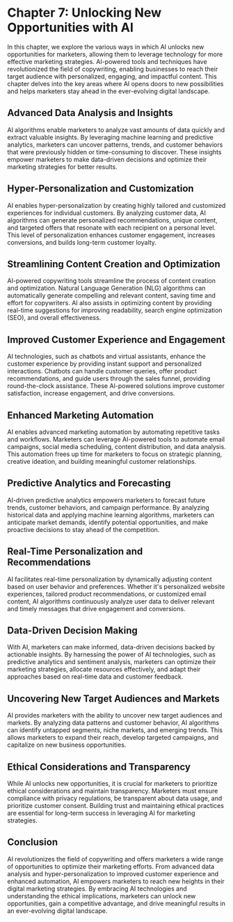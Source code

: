 Chapter 7: Unlocking New Opportunities with AI
==============================================

In this chapter, we explore the various ways in which AI unlocks new opportunities for marketers, allowing them to leverage technology for more effective marketing strategies. AI-powered tools and techniques have revolutionized the field of copywriting, enabling businesses to reach their target audience with personalized, engaging, and impactful content. This chapter delves into the key areas where AI opens doors to new possibilities and helps marketers stay ahead in the ever-evolving digital landscape.

Advanced Data Analysis and Insights
-----------------------------------

AI algorithms enable marketers to analyze vast amounts of data quickly and extract valuable insights. By leveraging machine learning and predictive analytics, marketers can uncover patterns, trends, and customer behaviors that were previously hidden or time-consuming to discover. These insights empower marketers to make data-driven decisions and optimize their marketing strategies for better results.

Hyper-Personalization and Customization
---------------------------------------

AI enables hyper-personalization by creating highly tailored and customized experiences for individual customers. By analyzing customer data, AI algorithms can generate personalized recommendations, unique content, and targeted offers that resonate with each recipient on a personal level. This level of personalization enhances customer engagement, increases conversions, and builds long-term customer loyalty.

Streamlining Content Creation and Optimization
----------------------------------------------

AI-powered copywriting tools streamline the process of content creation and optimization. Natural Language Generation (NLG) algorithms can automatically generate compelling and relevant content, saving time and effort for copywriters. AI also assists in optimizing content by providing real-time suggestions for improving readability, search engine optimization (SEO), and overall effectiveness.

Improved Customer Experience and Engagement
-------------------------------------------

AI technologies, such as chatbots and virtual assistants, enhance the customer experience by providing instant support and personalized interactions. Chatbots can handle customer queries, offer product recommendations, and guide users through the sales funnel, providing round-the-clock assistance. These AI-powered solutions improve customer satisfaction, increase engagement, and drive conversions.

Enhanced Marketing Automation
-----------------------------

AI enables advanced marketing automation by automating repetitive tasks and workflows. Marketers can leverage AI-powered tools to automate email campaigns, social media scheduling, content distribution, and data analysis. This automation frees up time for marketers to focus on strategic planning, creative ideation, and building meaningful customer relationships.

Predictive Analytics and Forecasting
------------------------------------

AI-driven predictive analytics empowers marketers to forecast future trends, customer behaviors, and campaign performance. By analyzing historical data and applying machine learning algorithms, marketers can anticipate market demands, identify potential opportunities, and make proactive decisions to stay ahead of the competition.

Real-Time Personalization and Recommendations
---------------------------------------------

AI facilitates real-time personalization by dynamically adjusting content based on user behavior and preferences. Whether it's personalized website experiences, tailored product recommendations, or customized email content, AI algorithms continuously analyze user data to deliver relevant and timely messages that drive engagement and conversions.

Data-Driven Decision Making
---------------------------

With AI, marketers can make informed, data-driven decisions backed by actionable insights. By harnessing the power of AI technologies, such as predictive analytics and sentiment analysis, marketers can optimize their marketing strategies, allocate resources effectively, and adapt their approaches based on real-time data and customer feedback.

Uncovering New Target Audiences and Markets
-------------------------------------------

AI provides marketers with the ability to uncover new target audiences and markets. By analyzing data patterns and customer behavior, AI algorithms can identify untapped segments, niche markets, and emerging trends. This allows marketers to expand their reach, develop targeted campaigns, and capitalize on new business opportunities.

Ethical Considerations and Transparency
---------------------------------------

While AI unlocks new opportunities, it is crucial for marketers to prioritize ethical considerations and maintain transparency. Marketers must ensure compliance with privacy regulations, be transparent about data usage, and prioritize customer consent. Building trust and maintaining ethical practices are essential for long-term success in leveraging AI for marketing strategies.

Conclusion
----------

AI revolutionizes the field of copywriting and offers marketers a wide range of opportunities to optimize their marketing efforts. From advanced data analysis and hyper-personalization to improved customer experience and enhanced automation, AI empowers marketers to reach new heights in their digital marketing strategies. By embracing AI technologies and understanding the ethical implications, marketers can unlock new opportunities, gain a competitive advantage, and drive meaningful results in an ever-evolving digital landscape.

